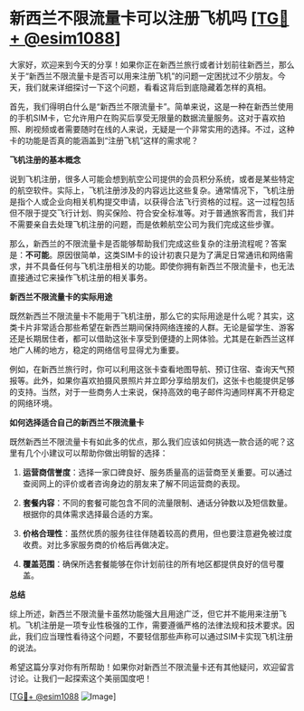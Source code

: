 # 新西兰不限流量卡可以注册飞机吗 [[TG💪+ @esim1088](https://t.me/s/esim1088)]

大家好，欢迎来到今天的分享！如果你正在新西兰旅行或者计划前往新西兰，那么关于“新西兰不限流量卡是否可以用来注册飞机”的问题一定困扰过不少朋友。今天，我们就来详细探讨一下这个问题，看看这背后到底隐藏着怎样的真相。

首先，我们得明白什么是“新西兰不限流量卡”。简单来说，这是一种在新西兰使用的手机SIM卡，它允许用户在购买后享受无限量的数据流量服务。这对于喜欢拍照、刷视频或者需要随时在线的人来说，无疑是一个非常实用的选择。不过，这种卡的功能是否真的能涵盖到“注册飞机”这样的需求呢？

**飞机注册的基本概念**

说到飞机注册，很多人可能会想到航空公司提供的会员积分系统，或者是某些特定的航空软件。实际上，飞机注册涉及的内容远比这些复杂。通常情况下，飞机注册是指个人或企业向相关机构提交申请，以获得合法飞行资格的过程。这一过程包括但不限于提交飞行计划、购买保险、符合安全标准等。对于普通旅客而言，我们并不需要亲自去处理飞机注册的问题，而是依赖航空公司为我们完成这些步骤。

那么，新西兰的不限流量卡是否能够帮助我们完成这些复杂的注册流程呢？答案是：**不可能**。原因很简单，这类SIM卡的设计初衷只是为了满足日常通讯和网络需求，并不具备任何与飞机注册相关的功能。即使你拥有新西兰不限流量卡，也无法直接通过它来操作飞机注册的相关事务。

**新西兰不限流量卡的实际用途**

既然新西兰不限流量卡不能用于飞机注册，那么它的实际用途是什么呢？其实，这类卡片非常适合那些希望在新西兰期间保持网络连接的人群。无论是留学生、游客还是长期居住者，都可以借助这张卡享受到便捷的上网体验。尤其是在新西兰这样地广人稀的地方，稳定的网络信号显得尤为重要。

例如，在新西兰旅行时，你可以利用这张卡查看地图导航、预订住宿、查询天气预报等。此外，如果你喜欢拍摄风景照片并立即分享给朋友们，这张卡也能提供足够的支持。当然，对于一些商务人士来说，保持高效的电子邮件沟通同样离不开稳定的网络环境。

**如何选择适合自己的新西兰不限流量卡**

既然新西兰不限流量卡有如此多的优点，那么我们应该如何挑选一款合适的呢？这里有几个小建议可以帮助你做出明智的选择：

1. **运营商信誉度**：选择一家口碑良好、服务质量高的运营商至关重要。可以通过查阅网上的评价或者咨询身边的朋友来了解不同运营商的表现。
   
2. **套餐内容**：不同的套餐可能包含不同的流量限制、通话分钟数以及短信数量。根据你的具体需求选择最合适的方案。

3. **价格合理性**：虽然优质的服务往往伴随着较高的费用，但也要注意避免被过度收费。对比多家服务商的价格后再做决定。

4. **覆盖范围**：确保所选套餐能够在你计划前往的所有地区都提供良好的信号覆盖。

**总结**

综上所述，新西兰不限流量卡虽然功能强大且用途广泛，但它并不能用来注册飞机。飞机注册是一项专业性极强的工作，需要遵循严格的法律法规和技术要求。因此，我们应当理性看待这个问题，不要轻信那些声称可以通过SIM卡实现飞机注册的说法。

希望这篇分享对你有所帮助！如果你对新西兰不限流量卡还有其他疑问，欢迎留言讨论。让我们一起探索这个美丽国度吧！

[[TG💪+ @esim1088](https://t.me/s/esim1088) ![Image](https://i.postimg.cc/4NQfJmqS/Snipaste-2025-05-13-00-14-12.png)]
